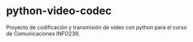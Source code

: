 # python-video-codec
Proyecto de codificación y transmisión de video con python para el curso de Comunicaciones INFO239.
